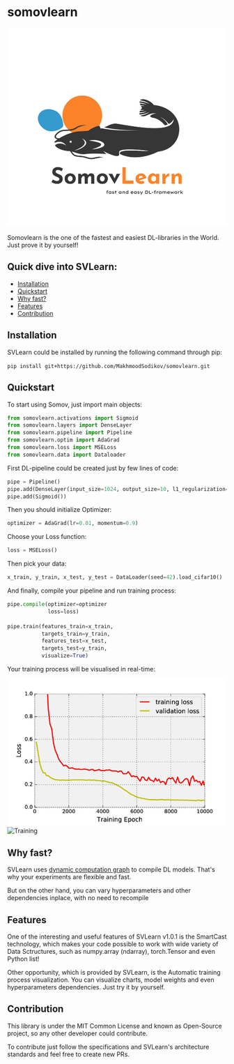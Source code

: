 # somovlearn

![SomovLearn](images/logo.png)

Somovlearn is the one of the fastest and easiest DL-libraries in the World. Just prove it by yourself!


## Quick dive into SVLearn:
* [ Installation ](#inst)
* [ Quickstart ](#quick)
* [ Why fast? ](#fast)
* [ Features ](#feat)
* [ Contribution ](#contrib)

<a name="inst"></a>
## Installation

SVLearn could be installed by running the following command through pip: 

`pip install git+https://github.com/MakhmoodSodikov/somovlearn.git`


<a name="quick"></a>
## Quickstart

To start using Somov, just import main objects:

```python
from somovlearn.activations import Sigmoid
from somovlearn.layers import DenseLayer
from somovlearn.pipeline import Pipeline
from somovlearn.optim import AdaGrad
from somovlearn.loss import MSELoss
from somovlearn.data import Dataloader
```

First DL-pipeline could be created just by few lines of code:

```python
pipe = Pipeline()
pipe.add(DenseLayer(input_size=1024, output_size=10, l1_regularization=True))
pipe.add(Sigmoid())
```

Then you should initialize Optimizer:

```python
optimizer = AdaGrad(lr=0.01, momentum=0.9)
```

Choose your Loss function:

```python
loss = MSELoss()
```

Then pick your data:

```python
x_train, y_train, x_test, y_test = DataLoader(seed=42).load_cifar10()
```

And finally, compile your pipeline and run training process:

```python
pipe.compile(optimizer=optimizer
             loss=loss)

pipe.train(features_train=x_train, 
           targets_train=y_train, 
           features_test=x_test,
           targets_test=y_train,
           visualize=True)
```

Your training process will be visualised in real-time:


![Training](images/train.png)
![Training](images/training.png)

<a name="fast"></a>
## Why fast?

SVLearn uses [dynamic computation graph](https://ai.stackexchange.com/questions/3801/what-is-a-dynamic-computational-graph) to compile DL models. That's why your experiments are flexible and fast. 

But on the other hand, you can vary hyperparameters and other dependencies inplace, with no need to recompile

<a name="feat"></a>
## Features
One of the interesting and useful features of SVLearn v1.0.1 is the SmartCast technology, which makes your code possible to work with wide variety of Data Sctructures, such as numpy.array (ndarray), torch.Tensor and even Python list!

Other opportunity, which is provided by SVLearn, is the Automatic training process visualization. You can visualize charts, model weights and even hyperparameters dependencies. Just try it by yourself.

<a name="contrib"></a>
## Contribution

This library is under the MIT Common License and known as Open-Source project, so any other developer could contribute.

To contribute just follow the specifications and SVLearn's architecture standards and feel free to create new PRs.

